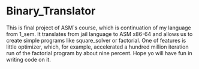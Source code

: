 # Binary_Translator
This is final project of ASM`s course, which is continuation of my language from 1_sem. It translates from jail language to ASM x86-64 and allows us to create simple programs like square_solver or factorial. One of features is little optimizer, which, for example, accelerated a hundred million iteration run of the factorial program by about nine percent. Hope yo will have fun  in writing code on it. 
